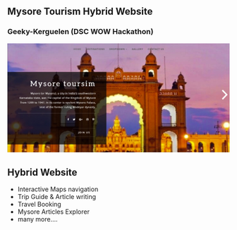 ## Mysore Tourism Hybrid Website
### Geeky-Kerguelen (DSC WOW Hackathon)
![Mysore Tourism](https://github.com/AnandD007/Mysore_Tourism-DSCWOW-Geeky-Kerguelen/blob/main/138C7150-B113-4652-A5A0-690A1EC9F882.jpeg)
## Hybrid Website
- Interactive Maps navigation
- Trip Guide & Article writing
- Travel Booking
- Mysore Articles Explorer
- many more....
